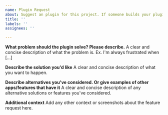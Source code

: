 ```yaml
---
name: Plugin Request
about: Suggest an plugin for this project. If someone builds your plugin, you get $100. Best plugin idea of the month gets $100
title: ''
labels: ''
assignees: ''

---
```


**What problem should the plugin solve? Please describe.**
A clear and concise description of what the problem is. Ex. I'm always frustrated when [...]

**Describe the solution you'd like**
A clear and concise description of what you want to happen.

**Describe alternatives you've considered. Or give examples of other apps/features that have it**
A clear and concise description of any alternative solutions or features you've considered.

**Additional context**
Add any other context or screenshots about the feature request here.
